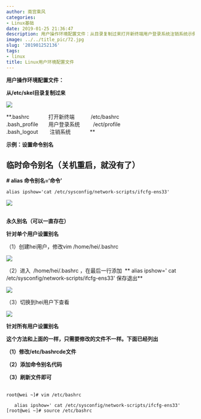 ```yaml
---
author: 南宫乘风
categories:
- Linux基础
date: 2019-01-25 21:36:47
description: 用户操作环境配置文件：从目录复制过来打开新终端用户登录系统注销系统示例：设置命令别名临时命令别名关机重启，就没有了命令别名命令永久别名可以一直存在针对单个用户设置别名创建用户，修改进入，在最后一行添加。。。。。。。
image: ../../title_pic/72.jpg
slug: '201901252136'
tags:
- linux
title: Linux用户环境配置文件
---
```


<!--more-->

  
**用户操作环境配置文件：**

**从/etc/skel目录复制过来**

**![](../../image/20190125210956175.png)**

**.bashrc             打开新终端           /etc/bashrc  
.bash\_profile       用户登录系统         /ect/profile  
.bash\_logout        注销系统             **

  
**示例：设置命令别名**

## **临时命令别名（关机重启，就没有了）**

**\# alias 命令别名=‘命令’**

```
alias ipshow='cat /etc/sysconfig/network-scripts/ifcfg-ens33'
```

![](../../image/20190125211616558.png)

##   
**永久别名（可以一直存在）**

**针对单个用户设置别名**

（1）创建hei用户，修改vim /home/hei/.bashrc 

![](../../image/20190125212504317.png)

（2）进入  /home/hei/.bashrc ，在最后一行添加  ** alias ipshow=' cat /etc/sysconfig/network-scripts/ifcfg-ens33' 保存退出**

![](../../image/20190125212435357.png)

（3）切换到hei用户下查看

![](../../image/2019012521312935.png)

  
**针对所有用户设置别名**

**这个方法和上面的一样，只需要修改的文件不一样。下面已经列出**

**（1）修改/etc/bashrcde文件**

**（2）添加命令别名代码**

**（3）刷新文件即可**  
 

```
root@wei ~]# vim /etc/bashrc
 
   alias ipshow=' cat /etc/sysconfig/network-scripts/ifcfg-ens33'
[root@wei ~]# source /etc/bashrc
```
